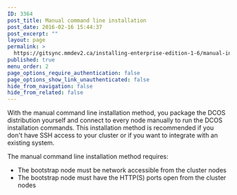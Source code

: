 ```yaml
---
ID: 3364
post_title: Manual command line installation
post_date: 2016-02-16 15:44:37
post_excerpt: ""
layout: page
permalink: >
  https://gitsync.mmdev2.ca/installing-enterprise-edition-1-6/manual-installation/
published: true
menu_order: 2
page_options_require_authentication: false
page_options_show_link_unauthenticated: false
hide_from_navigation: false
hide_from_related: false
---
```

With the manual command line installation method, you package the DCOS distribution yourself and connect to every node manually to run the DCOS installation commands. This installation method is recommended if you don't have SSH access to your cluster or if you want to integrate with an existing system.

The manual command line installation method requires:

*   The bootstrap node must be network accessible from the cluster nodes 
*   The bootstrap node must have the HTTP(S) ports open from the cluster nodes